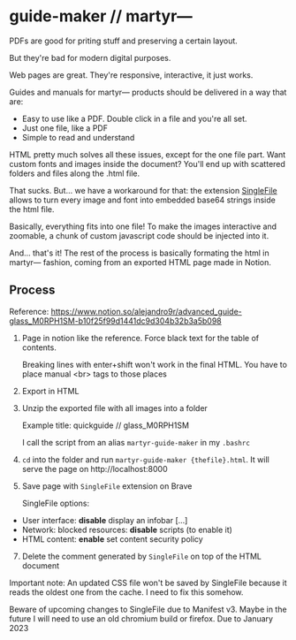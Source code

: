# guide-maker // martyr⁠—

PDFs are good for priting stuff and preserving a certain layout.

But they're bad for modern digital purposes.

Web pages are great. They're responsive, interactive, it just works.

Guides and manuals for martyr⁠— products should be delivered in a way that are:

-  Easy to use like a PDF. Double click in a file and you're all set.
-  Just one file, like a PDF
-  Simple to read and understand

HTML pretty much solves all these issues, except for the one file part. Want custom fonts and images inside the document? You'll end up with scattered folders and files along the .html file.

That sucks. But... we have a workaround for that: the extension [SingleFile](https://github.com/gildas-lormeau/SingleFile) allows to turn every image and font into embedded base64 strings inside the html file.

Basically, everything fits into one file! To make the images interactive and zoomable, a chunk of custom javascript code should be injected into it.

And... that's it! The rest of the process is basically formating the html in martyr⁠— fashion, coming from an exported HTML page made in Notion.

## Process

Reference: https://www.notion.so/alejandro9r/advanced_guide-glass_M0RPH1SM-b10f25f99d1441dc9d304b32b3a5b098

1. Page in notion like the reference. Force black text for the table of contents.

   Breaking lines with enter+shift won't work in the final HTML. You have to place manual \<br\> tags to those places

2. Export in HTML
3. Unzip the exported file with all images into a folder

   Example title: quickguide // glass_M0RPH1SM

   I call the script from an alias `martyr-guide-maker` in my `.bashrc`

5. `cd` into the folder and run `martyr-guide-maker {thefile}.html`. It will serve the page on http://localhost:8000
6. Save page with `SingleFile` extension on Brave

   SingleFile options:

-  User interface: **disable** display an infobar \[...\]
-  Network: blocked resources: **disable** scripts (to enable it)
-  HTML content: **enable** set content security policy

7. Delete the comment generated by `SingleFile` on top of the HTML document

Important note: An updated CSS file won't be saved by SingleFile because it reads the oldest one from the cache. I need to fix this somehow.

Beware of upcoming changes to SingleFile due to Manifest v3. Maybe in the future I will need to use an old chromium build or firefox. Due to January 2023
